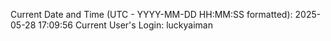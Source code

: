 Current Date and Time (UTC - YYYY-MM-DD HH:MM:SS formatted): 2025-05-28 17:09:56
Current User's Login: luckyaiman
